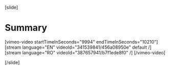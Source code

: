 [slide]
# Summary

[vimeo-video startTimeInSeconds="9994" endTimeInSeconds="10210"]
[stream language="EN" videoId="341539841/456a08950e" default /]
[stream language="RO" videoId="387657941/b7f1ede8f0"  /]
[/vimeo-video]

[/slide]